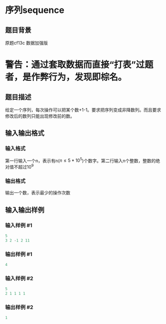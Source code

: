 # 序列sequence

## 题目背景

原题cf13c 数据加强版

# 警告：通过套取数据而直接“打表”过题者，是作弊行为，发现即棕名。

## 题目描述

给定一个序列，每次操作可以把某个数+1-1。要求把序列变成非降数列。而且要求修改后的数列只能出现修改前的数。

## 输入输出格式

### 输入格式

第一行输入一个n，表示有n($n \leq 5*10^5$)个数字。第二行输入n个整数，整数的绝对值不超过$10^9$

### 输出格式

输出一个数，表示最少的操作次数

## 输入输出样例

### 输入样例 #1

```cpp
5
3 2 -1 2 11

```
### 输出样例 #1

```cpp
4
```


### 输入样例 #2

```cpp
5
2 1 1 1 1

```
### 输出样例 #2

```cpp
1
```


